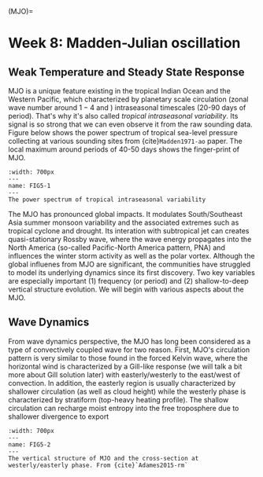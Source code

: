 (MJO)=
# Week 8: Madden-Julian oscillation
## Weak Temperature and Steady State Response 


MJO is a unique feature existing in the tropical Indian Ocean and the Western Pacific, which characterized by planetary scale circulation (zonal wave number around $1-4$ and ) intraseasonal timescales (20-90 days of period). That's why it's also called _tropical intraseasonal variability_. Its signal is so strong that we can even observe it from the raw sounding data. Figure below shows the power spectrum of tropical sea-level pressure collecting at various sounding sites from {cite}`Madden1971-ao` paper. The local maximum around periods of 40-50 days shows the finger-print of MJO. 


```{figure} ../tropical-dynamics-figures/MJO_power_spectrum.png
:width: 700px
---
name: FIG5-1
---
The power spectrum of tropical intraseasonal variability
```

The MJO has pronounced global impacts. It modulates South/Southeast Asia summer monsoon variability and the associated extremes such as tropical cyclone and drought. Its interation with subtropical jet can creates quasi-stationary Rossby wave, where the wave energy propagates into the North America (so-called Pacific-North America pattern, PNA) and influences the winter storm activity as well as the polar vortex. Although the global influenes from MJO are significant, the communities have struggled to model its underlying dynamics since its first discovery. Two key variables are especially important (1) frequency (or period) and (2) shallow-to-deep vertical structure evolution. We will begin with various aspects about the MJO. 


## Wave Dynamics

From wave dynamics perspective, the MJO has long been considered as a type of convectively coupled wave for two reason. First, MJO's circulation pattern is very similar to those found in the forced Kelvin wave, where the horizontal wind is characterized by a Gill-like response (we will talk a bit more about Gill solution later) with easterly/westerly to the east/west of convection. In addition, the easterly region is usually characterized by shallower circulation (as well as cloud height) while the westerly phase is characterized by stratiform (top-heavy heating profile). The shallow circulation can recharge moist entropy into the free troposphere due to shallower divergence to export  


```{figure} ../tropical-dynamics-figures/MJO_vertical_structure.png 
:width: 700px
---
name: FIG5-2
---
The vertical structure of MJO and the cross-section at westerly/easterly phase. From {cite}`Adames2015-rm`
```


```{bibliography}
```

